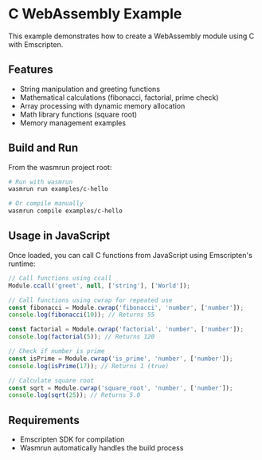 # C WebAssembly Example

This example demonstrates how to create a WebAssembly module using C with Emscripten.

## Features

- String manipulation and greeting functions
- Mathematical calculations (fibonacci, factorial, prime check)
- Array processing with dynamic memory allocation
- Math library functions (square root)
- Memory management examples

## Build and Run

From the wasmrun project root:

```sh
# Run with wasmrun
wasmrun run examples/c-hello

# Or compile manually
wasmrun compile examples/c-hello
```

## Usage in JavaScript

Once loaded, you can call C functions from JavaScript using Emscripten's runtime:

```javascript
// Call functions using ccall
Module.ccall('greet', null, ['string'], ['World']);

// Call functions using cwrap for repeated use
const fibonacci = Module.cwrap('fibonacci', 'number', ['number']);
console.log(fibonacci(10)); // Returns 55

const factorial = Module.cwrap('factorial', 'number', ['number']);
console.log(factorial(5)); // Returns 120

// Check if number is prime
const isPrime = Module.cwrap('is_prime', 'number', ['number']);
console.log(isPrime(17)); // Returns 1 (true)

// Calculate square root
const sqrt = Module.cwrap('square_root', 'number', ['number']);
console.log(sqrt(25)); // Returns 5.0
```

## Requirements

- Emscripten SDK for compilation
- Wasmrun automatically handles the build process